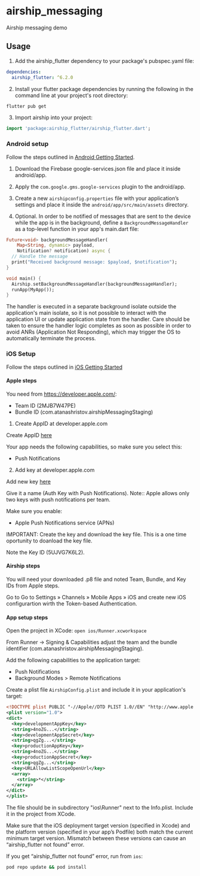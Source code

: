 # airship_messaging

Airship messaging demo

## Usage

1. Add the airship_flutter dependency to your package's pubspec.yaml file:

```yaml
dependencies:
  airship_flutter: ^6.2.0
```

2. Install your flutter package dependencies by running the following in the command line at your project's root directory:

```bash
flutter pub get
```

3. Import airship into your project:

```dart
import 'package:airship_flutter/airship_flutter.dart';
```

### Android setup

Follow the steps outlined in [Android Getting Started](https://docs.airship.com/platform/android/getting-started/).

1. Download the Firebase google-services.json file and place it inside android/app.

2. Apply the `com.google.gms.google-services` plugin to the android/app.

3. Create a new `airshipconfig.properties` file with your application’s settings and
place it inside the `android/app/src/main/assets` directory.

4. Optional. In order to be notified of messages that are sent to the device while the app is in the background, define a `BackgroundMessageHandler` as a top-level function in your app's main.dart file:

```dart
Future<void> backgroundMessageHandler(
    Map<String, dynamic> payload,
    Notification? notification) async { 
  // Handle the message
  print("Received background message: $payload, $notification");
}

void main() {
  Airship.setBackgroundMessageHandler(backgroundMessageHandler);
  runApp(MyApp());
}
```

The handler is executed in a separate background isolate outside the application's main isolate,
so it is not possible to interact with the application UI or update application state from the handler.
Care should be taken to ensure the handler logic completes as soon as possible in order to avoid 
ANRs (Application Not Responding), which may trigger the OS to automatically terminate the process.

### iOS Setup

Follow the steps outlined in [iOS Getting Started](https://docs.airship.com/platform/ios/getting-started/)

#### Apple steps

You need from https://developer.apple.com/:

- Team ID (2MJB7W47PE)
- Bundle ID (com.atanashristov.airshipMessagingStaging)

1. Create AppID at developer.apple.com

Create AppID [here](https://developer.apple.com/account/resources/identifiers/add/bundleId)

Your app needs the following capabilities, so make sure you select this:

- Push Notifications

2. Add key at developer.apple.com

Add new key [here](https://developer.apple.com/account/resources/authkeys/add)

Give it a name (Auth Key with Push Notifications). Note:: Apple allows only two keys with push notifications per team.

Make sure you enable:

- Apple Push Notifications service (APNs)

IMPORTANT: Create the key and download the key file. This is a one time oportunity to doanload the key file.

Note the Key ID (5UJVG7K6L2).

#### Airship steps

You will need your downloaded .p8 file and noted Team, Bundle, and Key IDs from Apple steps.

Go to Go to Settings » Channels » Mobile Apps » iOS and create new iOS configurartion wirth the Token-based Authentication.

#### App setup steps

Open the project in XCode: `open ios/Runner.xcworkspace `

From Runner -> Signing & Capabilities adjust the team and the bundle identifier (com.atanashristov.airshipMessagingStaging).

Add the following capabilities to the application target:

- Push Notifications
- Background Modes > Remote Notifications

Create a plist file `AirshipConfig.plist` and include it in your application's target:

```xml
<!DOCTYPE plist PUBLIC "-//Apple//DTD PLIST 1.0//EN" "http://www.apple.com/DTDs/PropertyList-1.0.dtd">
<plist version="1.0">
<dict>
  <key>developmentAppKey</key>
  <string>4noZG...</string>
  <key>developmentAppSecret</key>
  <string>qgZg...</string>
  <key>productionAppKey</key>
  <string>4noZG...</string>
  <key>productionAppSecret</key>
  <string>qgZg...</string>
  <key>URLAllowListScopeOpenUrl</key>
  <array>
    <string>*</string>
  </array>
</dict>
</plist>
```

The file should be in subdirectory "ios\Runner" next to the Info.plist. Include it in the project from XCode.

Make sure that the iOS deployment target version (specified in Xcode) and the platform version (specified in your app’s Podfile) both match the current minimum target version. Mismatch between these versions can cause an “airship_flutter not found” error.

If you get “airship_flutter not found” error, run from `ios`:

```sh
pod repo update && pod install
```


